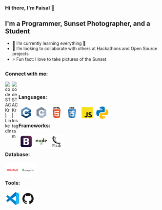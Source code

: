 ### Hi there, I'm Faisal 👋 

<!-- [![Website](https://img.shields.io/website?label=codeSTACKr.com&style=for-the-badge&url=https%3A%2F%2Fcodestackr.com)](https://codestackr.com)
[![Twitter Follow](https://img.shields.io/twitter/follow/codeSTACKr?color=1DA1F2&logo=twitter&style=for-the-badge)](https://twitter.com/intent/follow?original_referer=https%3A%2F%2Fgithub.com%2FcodeSTACKr&screen_name=codeSTACKr) -->

## I'm a Programmer, Sunset Photographer, and a Student
- 🌱 I’m currently learning everything 🤣
- 👾 I’m looking to collaborate with others at Hackathons and Open Source projects
- ⚡ Fun fact: I love to take pictures of the Sunset 

### Connect with me:
<!--
[<img align="left" alt="codeSTACKr.com" width="22px" src="https://raw.githubusercontent.com/iconic/open-iconic/master/svg/globe.svg" />][website]
[<img align="left" alt="codeSTACKr | YouTube" width="22px" src="https://cdn.jsdelivr.net/npm/simple-icons@v3/icons/youtube.svg" />][youtube]
-->
[<img align="left" alt="codeSTACKr | LinkedIn" width="22px" src="https://cdn.jsdelivr.net/npm/simple-icons@v3/icons/linkedin.svg" />][linkedin]
[<img align="left" alt="codeSTACKr | Instagram" width="22px" src="https://cdn.jsdelivr.net/npm/simple-icons@v3/icons/instagram.svg" />][instagram]

<br />

### Languages:
<img style="width: 50px;height: 50px;" align="left" alt="C++"  src="https://raw.githubusercontent.com/Khan-F-M/Khan-F-M/main/.github/images/c++.svg" />
<img style="width: 50px;height: 50px;" align="left" alt="C"  src="https://raw.githubusercontent.com/Khan-F-M/Khan-F-M/main/.github/images/c.svg" />
<img style="width: 50px;height: 50px;" align="left" alt="HTML"  src="https://raw.githubusercontent.com/Khan-F-M/Khan-F-M/main/.github/images/html.svg" />
<img style="width: 50px;height: 50px;" align="left" alt="CSS"  src="https://raw.githubusercontent.com/Khan-F-M/Khan-F-M/main/.github/images/css.svg" />
<img style="width: 50px;height: 50px;" align="left" alt="JAVASCRIPT"  src="https://raw.githubusercontent.com/Khan-F-M/Khan-F-M/main/.github/images/javascript.svg" />
<img style="width: 50px;height: 50px;" align="left" alt="Python"  src="https://raw.githubusercontent.com/Khan-F-M/Khan-F-M/main/.github/images/python.svg" />
<br />
<br />

### Frameworks:
<img style="width: 50px;height: 50px;" align="left" alt="Bootstrap"  src="https://raw.githubusercontent.com/Khan-F-M/Khan-F-M/main/.github/images/bootstrap.svg" />
<img style="width: 50px;height: 50px;" align="left" alt="Nodejs"  src="https://raw.githubusercontent.com/Khan-F-M/Khan-F-M/main/.github/images/nodejs.svg" />
<img style="width: 50px;height: 50px;" align="left" alt="Flask"  src="https://raw.githubusercontent.com/Khan-F-M/Khan-F-M/main/.github/images/flask.svg"/>
<br />
<br />

### Database:
<img style="width: 50px;height: 50px;" align="left" alt="Bootstrap"  src="https://raw.githubusercontent.com/Khan-F-M/Khan-F-M/main/.github/images/oracle.svg" />
<img style="width: 50px;height: 50px;" align="left" alt="Nodejs"  src="https://raw.githubusercontent.com/Khan-F-M/Khan-F-M/main/.github/images/mongodb.svg" />
<br />
<br />

### Tools:
<img style="width: 50px;height: 50px;" align="left" alt="Visual Studio Code"  src="https://raw.githubusercontent.com/Khan-F-M/Khan-F-M/main/.github/images/vscode.svg"/>
<img style="width: 50px;height: 50px;" align="left" alt="GitHub"  src="https://raw.githubusercontent.com/Khan-F-M/Khan-F-M/main/.github/images/github.svg"/>

<!-- [website]: https://codeSTACKr.com IN THE WORKS PORTFOLIO
[youtube]: https://youtube.com/codeSTACKr -->
[instagram]: https://www.instagram.com/m_khxn.f/
[linkedin]: https://www.linkedin.com/in/mdfaisalkhn/
